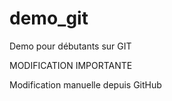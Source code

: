 # demo_git
Demo pour débutants sur GIT

MODIFICATION IMPORTANTE

Modification manuelle depuis GitHub
